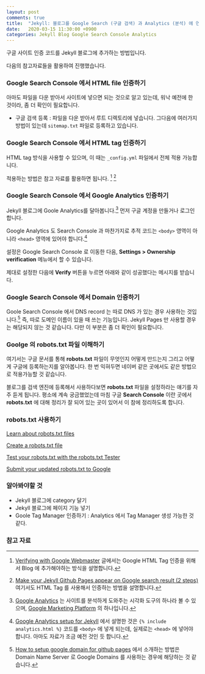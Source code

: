 ```yaml
---
layout: post
comments: true
title:  "Jekyll: 블로그를 Google Search (구글 검색) 과 Analytics (분석) 에 연동하기"
date:   2020-03-15 11:30:00 +0900
categories: Jekyll Blog Google Search Console Analytics
---
```


구글 사이트 인증 코드를 Jekyll 블로그에 추가하는 방법입니다.

다음의 참고자료들을 활용하여 진행했습니다.

### Google Search Console 에서 HTML file 인증하기

아마도 파일을 다운 받아서 사이트에 넣으면 되는 것으로 알고 있는데, 워낙 예전에 한 것이라, 좀 더 확인이 필요합니다.

* 구글 검색 등록 : 파일을 다운 받아서 루트 디렉토리에 넣습니다. 그다음에 여러가지 방법이 있는데 `sitemap.txt` 파일로 등록하고 있습니다.

### Google Search Console 에서 HTML tag 인증하기

HTML tag 방식을 사용할 수 있으며, 이 때는 `_config.yml` 파일에서 전체 적용 가능합니다.

적용하는 방법은 참고 자료를 활용하면 됩니다. [^jekyll-issues-3514] [^two-steps]

### Google Search Console 에서 Google Analytics 인증하기

Jekyll 블로그에 Goole Analytics를 달아봅니다.[^google-analytics] 먼저 구글 계정을 만들거나 로그인 합니다.

Google Analytics 도 Search Console 과 마찬가지로 추적 코드는 `<body>` 영역이 아니라 `<head>` 영역에 있어야 합니다.[^setup-for-Jekyll]

설정은 Google Search Console 로 이동한 다음, **Settings > Ownership verification** 메뉴에서 할 수 있습니다.

제대로 설정한 다음에 **Verify** 버튼을 누르면 아래와 같이 성공했다는 메시지를 받습니다.

### Google Search Console 에서 Domain 인증하기

Goole Search Console 에서 DNS record 는 따로 DNS 가 있는 경우 사용하는 것입니다.[^google-domain] 즉, 따로 도메인 이름이 있을 때 쓰는 기능입니다. Jekyll Pages 만 사용할 경우는 해당되지 않는 것 같습니다. 다만 이 부분은 좀 더 확인이 필요합니다.

### Goolge 의 robots.txt 파일 이해하기

여기서는 구글 문서를 통해 **robots.txt** 파일이 무엇인지 어떻게 만드는지 그리고 어떻게 구글에 등록하는지를 알아봅니다. 한 번 익혀두면 네이버 같은 곳에서도 같은 방법으로 적용가능할 것 같습니다.

블로그를 검색 엔진에 등록해서 사용하다보면 **robots.txt** 파일을 설정하라는 얘기를 자주 듣게 됩니다. 평소에 계속 궁금했었는데 마침 구글 **Search Console** 이란 곳에서 **robots.txt** 에 대해 정리가 잘 되어 있는 곳이 있어서 이 참에 정리하도록 합니다.

### robots.txt 사용하기

[Learn about robots.txt files](https://support.google.com/webmasters/answer/6062608?visit_id=1-636234914719756549-1587409561&rd=1)

[Create a robots.txt file](https://support.google.com/webmasters/answer/6062596?hl=en&ref_topic=6061961)

[Test your robots.txt with the robots.txt Tester](https://support.google.com/webmasters/answer/6062598?hl=en&ref_topic=6061961)

[Submit your updated robots.txt to Google](https://support.google.com/webmasters/answer/6078399?hl=en&ref_topic=6061961)

### 알아봐야할 것

* Jekyll 블로그에 category 달기
* Jekyll 블로그에 페이지 기능 넣기
* Goole Tag Manager 인증하기 : Analytics 에서 Tag Manager 생성 가능한 것 같다.

### 참고 자료

[^jekyll-issues-3514]: [Verifying with Google Webmaster](https://github.com/jekyll/jekyll/issues/3514) 글에서는 Google HTML Tag 인증을 위해서 Blog 에 추가해야하는 방식을 설명합니다.

[^two-steps]: [Make your Jekyll Github Pages appear on Google search result (2 steps)](https://victor2code.github.io/blog/2019/07/04/jekyll-github-pages-appear-on-Google.html) 여기서도 HTML Tag 를 사용해서 인증하는 방법을 설명합니다.

[^google-analytics]: [Google Analytics](https://marketingplatform.google.com/about/analytics/) 는 사이트를 분석하게 도와주는 시각화 도구의 하나라 볼 수 있으며, [Google Marketing Platform](https://marketingplatform.google.com/about/) 의 하나입니다.

[^setup-for-Jekyll]: [Google Analytics setup for Jekyll](https://michaelsoolee.com/google-analytics-jekyll/) 에서 설명한 것은 `{% include analytics.html %}` 코드를 `<body>` 에 넣게 되는데, 실제로는 `<head>` 에 넣어야 합니다. 아마도 자료가 조금 예전 것인 듯 합니다.

[^google-domain]: [How to setup google domain for github pages](https://dev.to/trentyang/how-to-setup-google-domain-for-github-pages-1p58) 에서 소개하는 방법은 Domain Name Server 로 Google Domains 를 사용하는 경우에 해당하는 것 같습니다.
